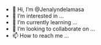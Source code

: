 - 👋 Hi, I’m @Jenalyndelamasa
- 👀 I’m interested in ...
- 🌱 I’m currently learning ...
- 💞️ I’m looking to collaborate on ...
- 📫 How to reach me ...

<!---
Jenalyndelamasa/Jenalyndelamasa is a ✨ special ✨ repository because its `README.md` (this file) appears on your GitHub profile.
You can click the Preview link to take a look at your changes.
--->
